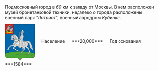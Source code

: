 <!--2021-11-18 00:22:08-->
Подмосковный город в *60* км к западу от Москвы.
В нем расположен музей бронетанковой техники, недалеко о города расположены военный парк "*Патриот*",
военный аэродром *Кубинка*.

<span class="dt">
  <img src="Kubinka.png" align="middle" width="96px"> &emsp; 
<span class="dtc">
  Население &emsp; ***20,000*** &emsp;
  Год&nbsp;основания &emsp; ***1584***
</span>
</span>